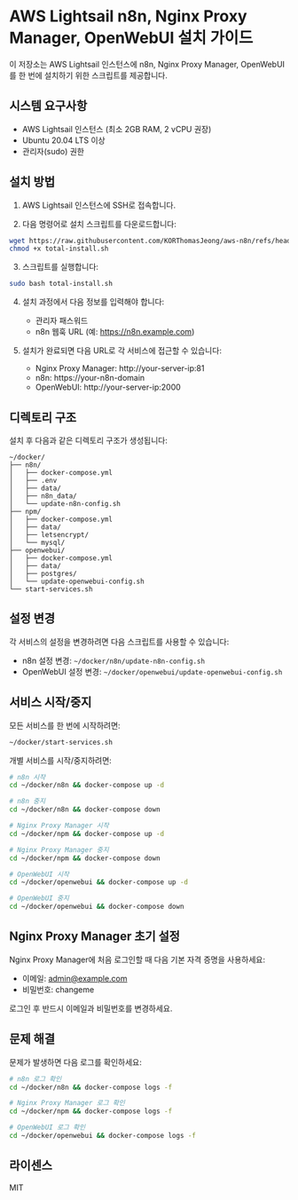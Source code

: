 # AWS Lightsail n8n, Nginx Proxy Manager, OpenWebUI 설치 가이드

이 저장소는 AWS Lightsail 인스턴스에 n8n, Nginx Proxy Manager, OpenWebUI를 한 번에 설치하기 위한 스크립트를 제공합니다.

## 시스템 요구사항

- AWS Lightsail 인스턴스 (최소 2GB RAM, 2 vCPU 권장)
- Ubuntu 20.04 LTS 이상
- 관리자(sudo) 권한

## 설치 방법

1. AWS Lightsail 인스턴스에 SSH로 접속합니다.

2. 다음 명령어로 설치 스크립트를 다운로드합니다:

```bash
wget https://raw.githubusercontent.com/KORThomasJeong/aws-n8n/refs/heads/master/total-install.sh
chmod +x total-install.sh
```

3. 스크립트를 실행합니다:

```bash
sudo bash total-install.sh
```

4. 설치 과정에서 다음 정보를 입력해야 합니다:
   - 관리자 패스워드
   - n8n 웹훅 URL (예: https://n8n.example.com)

5. 설치가 완료되면 다음 URL로 각 서비스에 접근할 수 있습니다:
   - Nginx Proxy Manager: http://your-server-ip:81
   - n8n: https://your-n8n-domain
   - OpenWebUI: http://your-server-ip:2000

## 디렉토리 구조

설치 후 다음과 같은 디렉토리 구조가 생성됩니다:

```
~/docker/
├── n8n/
│   ├── docker-compose.yml
│   ├── .env
│   ├── data/
│   ├── n8n_data/
│   └── update-n8n-config.sh
├── npm/
│   ├── docker-compose.yml
│   ├── data/
│   ├── letsencrypt/
│   └── mysql/
├── openwebui/
│   ├── docker-compose.yml
│   ├── data/
│   ├── postgres/
│   └── update-openwebui-config.sh
└── start-services.sh
```

## 설정 변경

각 서비스의 설정을 변경하려면 다음 스크립트를 사용할 수 있습니다:

- n8n 설정 변경: `~/docker/n8n/update-n8n-config.sh`
- OpenWebUI 설정 변경: `~/docker/openwebui/update-openwebui-config.sh`

## 서비스 시작/중지

모든 서비스를 한 번에 시작하려면:

```bash
~/docker/start-services.sh
```

개별 서비스를 시작/중지하려면:

```bash
# n8n 시작
cd ~/docker/n8n && docker-compose up -d

# n8n 중지
cd ~/docker/n8n && docker-compose down

# Nginx Proxy Manager 시작
cd ~/docker/npm && docker-compose up -d

# Nginx Proxy Manager 중지
cd ~/docker/npm && docker-compose down

# OpenWebUI 시작
cd ~/docker/openwebui && docker-compose up -d

# OpenWebUI 중지
cd ~/docker/openwebui && docker-compose down
```

## Nginx Proxy Manager 초기 설정

Nginx Proxy Manager에 처음 로그인할 때 다음 기본 자격 증명을 사용하세요:

- 이메일: admin@example.com
- 비밀번호: changeme

로그인 후 반드시 이메일과 비밀번호를 변경하세요.

## 문제 해결

문제가 발생하면 다음 로그를 확인하세요:

```bash
# n8n 로그 확인
cd ~/docker/n8n && docker-compose logs -f

# Nginx Proxy Manager 로그 확인
cd ~/docker/npm && docker-compose logs -f

# OpenWebUI 로그 확인
cd ~/docker/openwebui && docker-compose logs -f
```

## 라이센스

MIT

